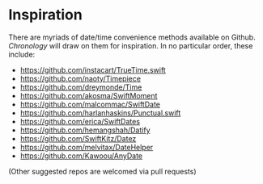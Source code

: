 # Inspiration

There are myriads of date/time convenience methods available on Github. *Chronology* will draw on them for inspiration. In no particular order, these include:

- https://github.com/instacart/TrueTime.swift
- https://github.com/naoty/Timepiece
- https://github.com/dreymonde/Time
- https://github.com/akosma/SwiftMoment
- https://github.com/malcommac/SwiftDate
- https://github.com/harlanhaskins/Punctual.swift
- https://github.com/erica/SwiftDates
- https://github.com/hemangshah/Datify
- https://github.com/SwiftKitz/Datez
- https://github.com/melvitax/DateHelper
- https://github.com/Kawoou/AnyDate

(Other suggested repos are welcomed via pull requests)
